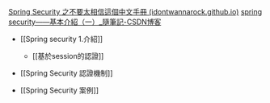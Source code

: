 [Spring Security 之不要太相信這個中文手冊 (idontwannarock.github.io)](https://idontwannarock.github.io/spring-security-reference/docs/1_gett_star/)
[spring security——基本介紹（一）_隨筆記-CSDN博客](https://blog.csdn.net/qq_22172133/article/details/86503223?ops_request_misc=%257B%2522request%255Fid%2522%253A%2522163315600816780265441808%2522%252C%2522scm%2522%253A%252220140713.130102334..%2522%257D&request_id=163315600816780265441808&biz_id=0&utm_medium=distribute.pc_search_result.none-task-blog-2~blog~sobaiduend~default-3-86503223.pc_v2_rank_blog_default&utm_term=spring+security+&spm=1018.2226.3001.4450)

- [[Spring security 1.介紹]]
	- [[基於session的認證]]
- [[Spring Security 認證機制]]


- [[Spring Security 案例]]
